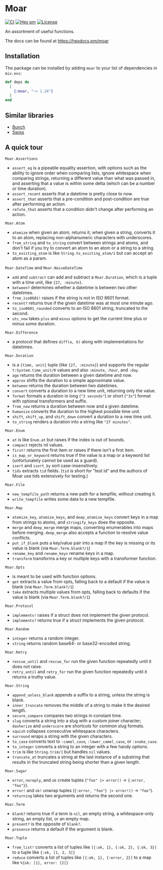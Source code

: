 # Moar

[![CI](https://github.com/synchronal/moar/actions/workflows/tests.yml/badge.svg)](https://github.com/synchronal/moar/actions)
[![Hex pm](http://img.shields.io/hexpm/v/moar.svg?style=flat)](https://hex.pm/packages/moar)
[![License](http://img.shields.io/github/license/synchronal/moar.svg?style=flat)](https://github.com/synchronal/moar/blob/main/LICENSE.md)

An assortment of useful functions.

The docs can be found at <https://hexdocs.pm/moar>

## Installation

The package can be installed by adding `moar` to your list of dependencies in `mix.exs`:

```elixir
def deps do
  [
    {:moar, "~> 1.24"}
  ]
end
```

## Similar libraries

* [Bunch](https://hexdocs.pm/bunch/readme.html)
* [Swiss](https://hexdocs.pm/swiss/readme.html)

## A quick tour

`Moar.Assertions`
* `assert_eq` is a pipeable equality assertion, with options such as the ability to ignore order when comparing
  lists, ignore whitespace when comparing strings, returning a different value than what was passed in, and asserting
  that a value is within some delta (which can be a number or time duration).
* `assert_recent` asserts that a datetime is pretty close to now.
* `assert_that` asserts that a pre-condition and post-condition are true after performing an action.
* `refute_that` asserts that a condition didn't change after performing an action.

`Moar.Atom`
* `atomize` when given an atom, returns it; when given a string, converts it to an atom, replacing non-alphanumeric
  characters with underscores.
* `from_string` and `to_string` convert between strings and atoms, and don't fail if you try to convert an
  atom to an atom or a string to a string.
* `to_existing_atom` is like `String.to_existing_atom/1` but can accept an atom as a param.
  
`Moar.DateTime` and `Moar.NaiveDateTime`
* `add` and `subtract` can add and subtract a `Moar.Duration`, which is a tuple with a time unit, like `{27, :minute}`.
* `between?` determines whether a datetime is between two other datetimes.
* `from_iso8601!` raises if the string is not in ISO 8601 format.
* `recent?` returns true if the given datetime was at most one minute ago.
* `to_iso8601_rounded` converts to an ISO 8601 string, truncated to the second.
* `utc_now` takes `plus` and `minus` options to get the current time plus or minus some duration.

`Moar.Difference`
* a protocol that defines `diff(a, b)` along with implementations for datetimes.

`Moar.Duration`
* is a `{time, unit}` tuple (like `{27, :minute}`) and supports the regular `t:System.time_unit/0` values and also
  `:minute`, `:hour`, and `:day`.
* `ago` returns the duration between a given datetime and now.
* `approx` shifts the duration to a simple approximate value.
* `between` returns the duration between two datetimes.
* `convert` converts a duration to a new time unit, returning only the value.
* `format` formats a duration in long (`"3 seconds"`) or short (`"3s"`) format with optional transformers and suffix.
* `from_now` returns a duration between now and a given datetime.
* `humanize` converts the duration to the highest possible time unit.
* `shift`, `shift_up`, and `shift_down` convert a duration to a new time unit.
* `to_string` renders a duration into a string like `"27 minutes"`.

`Moar.Enum`
* `at` is like `Enum.at` but raises if the index is out of bounds.
* `compact` rejects nil values.
* `first!` returns the first item or raises if there isn't a first item.
* `is_map_or_keyword` returns true if the value is a map or a keyword list (unfortunately cannot be used as a guard).
* `isort` and `isort_by` sort case-insensitively.
* `tids` extracts `tid` fields. (`tid` is short for "test id" and the authors of Moar use tids extensively for testing.)

`Moar.File`
* `new_tempfile_path` returns a new path for a tempfile, without creating it.
* `write_tempfile` writes some data to a new tempfile.

`Moar.Map`
* `atomize_key`, `atomize_keys`, and `deep_atomize_keys` convert keys in a map from strings to atoms, and
  `stringify_keys` does the opposite.
* `merge` and `deep_merge` merge maps, converting enumerables into maps before merging. `deep_merge` also accepts
  a function to resolve value conflicts.
* `put_if_blank` puts a key/value pair into a map if the key is missing or its value is blank (via `Moar.Term.blank?/1`)
* `rename_key` and `rename_keys` rename keys in a map.
* `transform` transforms a key or multiple keys with a transformer function.

`Moar.Opts`
* is meant to be used with function options.
* `get` extracts a value from opts, falling back to a default if the value is blank (via `Moar.Term.blank?/1`)
* `take` extracts multiple values from opts, falling back to defaults if the value is blank (via `Moar.Term.blank?/1`)

`Moar.Protocol`
* `implements!` raises if a struct does not implement the given protocol.
* `implements?` returns true if a struct implements the given protocol.

`Moar.Random`
* `integer` returns a random integer.
* `string` returns random base64- or base32-encoded string.

`Moar.Retry`
* `rescue_until` and `rescue_for` run the given function repeatedly until it does not raise.
* `retry_until` and `retry_for` run the given function repeatedly until it returns a truthy value.

`Moar.String`
* `append_unless_blank` appends a suffix to a string, unless the string is blank.
* `inner_truncate` removes the middle of a string to make it the desired length.
* `secure_compare` compares two strings in constant time.
* `slug` converts a string into a slug with a custom joiner character; `dasherize` and `underscore` are shortcuts for
  common slug formats.
* `squish` collapses consecutive whitespace characters.
* `surround` wraps a string with the given characters.
* `to_case` converts text to `:camel_case`, `:lower_camel_case`, or `:snake_case`.
* `to_integer` converts a string to an integer with a few handy options.
* `trim` is like `String.trim/1` but handles `nil` values.
* `truncate_at` truncates a string at the last instance of a substring that results in the truncated string
  being shorter than a given length.
  
`Moar.Sugar`
* `error`, `noreply`, and `ok` create tuples (`"foo" |> error()` -> `{:error, "foo"}`).
* `error!` and `ok!` unwrap tuples (`{:error, "foo"} |> error!()` -> `"foo"`).
* `returning` takes two arguments and returns the second one.

`Moar.Term`
* `blank?` returns true if a term is `nil`, an empty string, a whitespace-only string, an empty list, or an empty map.
* `present?` is the opposite of `blank?`.
* `presence` returns a default if the argument is blank.

`Moar.Tuple`
* `from_list!` converts a list of tuples like `[{:ok, 1}, {:ok, 2}, {:ok, 3}]` to a tuple like `{:ok, [1, 2, 3]}`
* `reduce` converts a list of tuples like `[{:ok, 1}, {:error, 2}]` to a map like `%{ok: [1], error: [2]}`

